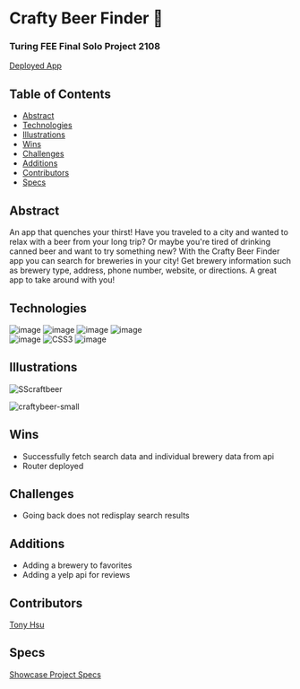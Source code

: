 # Crafty Beer Finder :beers:

### Turing FEE Final Solo Project 2108
[Deployed App](https://crafty-beer-finder.herokuapp.com/)

## Table of Contents
-  [Abstract](#Abstract)
-  [Technologies](#Technologies)
-  [Illustrations](#Illustrations)
-  [Wins](#Wins)
-  [Challenges](#Challenges)
-  [Additions](#Additions)
-  [Contributors](#Contributors)
-  [Specs](#Specs)

## Abstract
An app that quenches your thirst!  Have you traveled to a city and wanted to relax with a beer from your long trip?  Or maybe you're tired of drinking canned beer and want to try something new?  With the Crafty Beer Finder app you can search for breweries in your city!  Get brewery information such as brewery type, address, phone number, website, or directions.  A great app to take around with you!

## Technologies
![image](https://img.shields.io/badge/React-20232A?style=for-the-badge&logo=react&logoColor=61DAFB)  ![image](https://img.shields.io/badge/React_Router-CA4245?style=for-the-badge&logo=react-router&logoColor=white)  ![image](https://img.shields.io/badge/JavaScript-323330?style=for-the-badge&logo=javascript&logoColor=F7DF1E)  ![image](https://img.shields.io/badge/Cypress-17202C?style=for-the-badge&logo=cypress&logoColor=white)   
  ![image](https://img.shields.io/badge/HTML5-E34F26?style=for-the-badge&logo=html5&logoColor=white)  ![CSS3](https://img.shields.io/badge/css3-%231572B6.svg?style=for-the-badge&logo=css3&logoColor=white)  ![image](https://img.shields.io/badge/Figma-F24E1E?style=for-the-badge&logo=figma&logoColor=white)
  
  ## Illustrations
  ![SScraftbeer](https://user-images.githubusercontent.com/70819338/149991059-feeeb9db-817b-4ef8-ac72-43069977a7a5.png)  
  
  ![craftybeer-small](https://user-images.githubusercontent.com/70819338/150011252-e150f16f-58cb-4f9b-ad92-46b29b09bab6.gif)

  
  
  ## Wins
  - Successfully fetch search data and individual brewery data from api
  - Router deployed
  
  ## Challenges
  - Going back does not redisplay search results
  
  ## Additions
  - Adding a brewery to favorites 
  - Adding a yelp api for reviews
  
  ## Contributors
  [Tony Hsu](https://github.com/tonydhsu)
  ## Specs
  [Showcase Project Specs](https://frontend.turing.edu/projects/module-3/showcase.html)

